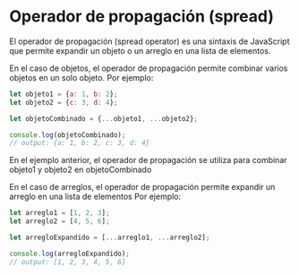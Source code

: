 # Operador de propagación (spread)
El operador de propagación (spread operator) es una sintaxis de JavaScript que permite expandir un objeto o un arreglo en una lista de elementos.

En el caso de objetos, el operador de propagación permite combinar varios objetos en un solo objeto. 
Por ejemplo:
```javascript
let objeto1 = {a: 1, b: 2};
let objeto2 = {c: 3, d: 4};

let objetoCombinado = {...objeto1, ...objeto2};

console.log(objetoCombinado);
// output: {a: 1, b: 2, c: 3, d: 4}
````
En el ejemplo anterior, el operador de propagación se utiliza para combinar objeto1 y objeto2 en objetoCombinado

En el caso de arreglos, el operador de propagación permite expandir un arreglo en una lista de elementos
Por ejemplo:

```javascript
let arreglo1 = [1, 2, 3];
let arreglo2 = [4, 5, 6];

let arregloExpandido = [...arreglo1, ...arreglo2];

console.log(arregloExpandido);
// output: [1, 2, 3, 4, 5, 6]
```